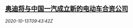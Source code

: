 <!--1602584599000-->
[奥迪将与中国一汽成立新的电动车合资公司](https://cn.reuters.com/article/audi-faw-ev-jv-1013-idCNKBS26Y17N)
------

<div><i>2020-10-13T09:43:42Z</i></div>
